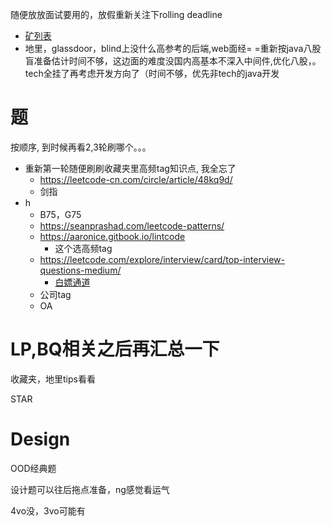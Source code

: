 随便放放面试要用的，放假重新关注下rolling deadline

* [矿列表](https://github.com/quantprep/quantnewgrad2022)
* 地里，glassdoor，blind上没什么高参考的后端,web面经= =重新按java八股盲准备估计时间不够，这边面的难度没国内高基本不深入中间件,优化八股，。tech全挂了再考虑开发方向了（时间不够，优先非tech的java开发

# 题

按顺序, 到时候再看2,3轮刷哪个。。。

* 重新第一轮随便刷刷收藏夹里高频tag知识点, 我全忘了
  * https://leetcode-cn.com/circle/article/48kq9d/
  * 剑指
* h
  * B75，G75
  * https://seanprashad.com/leetcode-patterns/
  * https://aaronice.gitbook.io/lintcode
    * 这个选高频tag
  * https://leetcode.com/explore/interview/card/top-interview-questions-medium/
    * [白嫖通道](https://github.com/hxu296/leetcode-company-wise-problems-2022)
  * 公司tag
  * OA

# LP,BQ相关之后再汇总一下

收藏夹，地里tips看看

STAR

# Design

OOD经典题

设计题可以往后拖点准备，ng感觉看运气

4vo没，3vo可能有